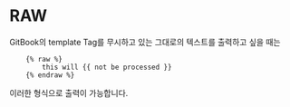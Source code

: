 # RAW

GitBook의 template Tag를 무시하고 있는 그대로의 텍스트를 출력하고 싶을 때는

```
    {% raw %}
        this will {{ not be processed }}
    {% endraw %}
```

이러한 형식으로 출력이 가능합니다.